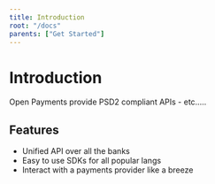```yaml
---
title: Introduction
root: "/docs"
parents: ["Get Started"]
---
```

# Introduction

Open Payments provide PSD2 compliant APIs - etc.....

## Features
* Unified API over all the banks
* Easy to use SDKs for all popular langs
* Interact with a payments provider like a breeze
